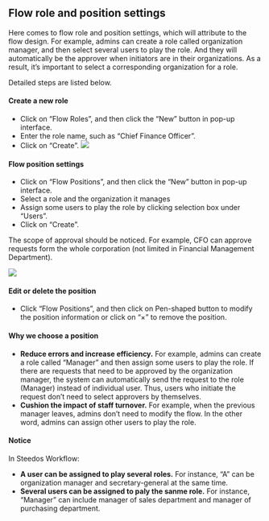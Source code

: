 ## Flow role and position settings

Here comes to flow role and position settings, which will attribute to the flow design. For example, admins can create a role called organization manager, and then select several users to play the role. And they will automatically be the approver when initiators are in their organizations. As a result, it’s important to select a corresponding organization for a role.

Detailed steps are listed below. 

#### Create a new role
- Click on “Flow Roles”, and then click the “New” button in pop-up interface.
- Enter the role name, such as “Chief Finance Officer”.
- Click on “Create”.
![](static/assets/us/workflow/role.png)

#### Flow position settings
- Click on “Flow Positions”, and then click the “New” button in pop-up interface.
- Select a role and the organization it manages
- Assign some users to play the role by clicking selection box under “Users”.
- Click on “Create”.

 The scope of approval should be noticed. For example, CFO can approve requests form the whole corporation (not limited in Financial Management Department).
 
![](static/assets/us/workflow/position.png) 
#### Edit or delete the position
- Click “Flow Positions”, and then click on Pen-shaped button to modify the position information or click on “×” to remove the position.

#### Why we choose a position
- **Reduce errors and increase efficiency.** For example, admins can create a role called “Manager” and then assign some users to play the role. If there are requests that need to be approved by the organization manager, the system can automatically send the request to the role (Manager) instead of individual user. Thus, users who initiate the request don’t need to select approvers by themselves. 
- **Cushion the impact of staff turnover.** For example, when the previous manager leaves, admins don’t need to modify the flow. In the other word, admins can assign other users to play the role.

#### Notice
In Steedos Workflow:
- **A user can be assigned to play several roles.** For instance, “A” can be organization manager and secretary-general at the same time.
- **Several users can be assigned to paly the sanme role.** For instance, “Manager” can include manager of sales department and manager of purchasing department.

